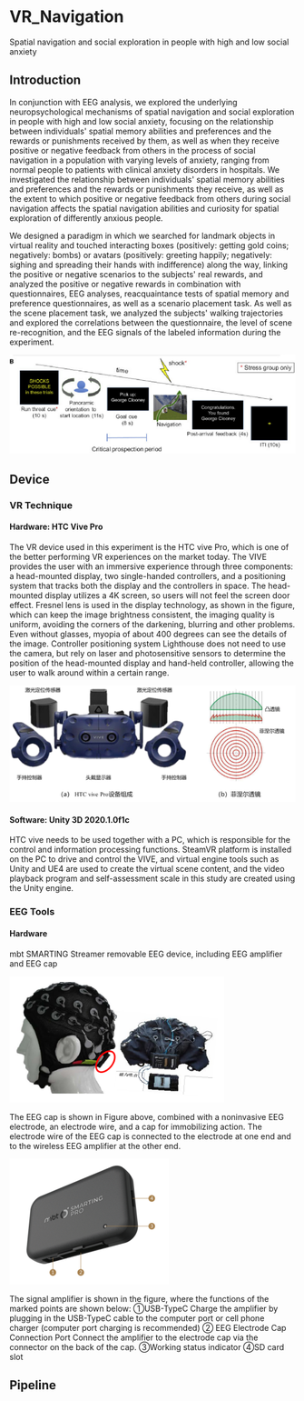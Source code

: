 # VR_Navigation

Spatial navigation and social exploration in people with high and low social anxiety

## Introduction

In conjunction with EEG analysis, we explored the underlying neuropsychological mechanisms of spatial navigation and social exploration in people with high and low social anxiety, focusing on the relationship between individuals' spatial memory abilities and preferences and the rewards or punishments received by them, as well as when they receive positive or negative feedback from others in the process of social navigation in a population with varying levels of anxiety, ranging from normal people to patients with clinical anxiety disorders in hospitals. We investigated the relationship between individuals' spatial memory abilities and preferences and the rewards or punishments they receive, as well as the extent to which positive or negative feedback from others during social navigation affects the spatial navigation abilities and curiosity for spatial exploration of differently anxious people.

We designed a paradigm in which we searched for landmark objects in virtual reality and touched interacting boxes (positively: getting gold coins; negatively: bombs) or avatars (positively: greeting happily; negatively: sighing and spreading their hands with indifference) along the way, linking the positive or negative scenarios to the subjects' real rewards, and analyzed the positive or negative rewards in combination with questionnaires, EEG analyses, reacquaintance tests of spatial memory and preference questionnaires, as well as a scenario placement task. As well as the scene placement task, we analyzed the subjects' walking trajectories and explored the correlations between the questionnaire, the level of scene re-recognition, and the EEG signals of the labeled information during the experiment.

![1706674342364](image/README/1706674342364.png)

## Device

### VR Technique

#### Hardware: HTC Vive Pro

The VR device used in this experiment is the HTC vive Pro, which is one of the better performing VR experiences on the market today.
The VIVE provides the user with an immersive experience through three components: a head-mounted display, two single-handed controllers, and a positioning system that tracks both the display and the controllers in space. The head-mounted display utilizes a 4K screen, so users will not feel the screen door effect.
Fresnel lens is used in the display technology, as shown in the figure, which can keep the image brightness consistent, the imaging quality is uniform, avoiding the corners of the darkening, blurring and other problems. Even without glasses, myopia of about 400 degrees can see the details of the image.
Controller positioning system Lighthouse does not need to use the camera, but rely on laser and photosensitive sensors to determine the position of the head-mounted display and hand-held controller, allowing the user to walk around within a certain range.

![1706675284197](image/README/1706675284197.png)

#### Software: Unity 3D 2020.1.0f1c

HTC vive needs to be used together with a PC, which is responsible for the control and information processing functions. SteamVR platform is installed on the PC to drive and control the VIVE, and virtual engine tools such as Unity and UE4 are used to create the virtual scene content, and the video playback program and self-assessment scale in this study are created using the Unity engine.

### EEG Tools

#### Hardware

mbt SMARTING Streamer removable EEG device, including EEG amplifier and EEG cap

![1706675682913](image/README/1706675682913.png)

The EEG cap is shown in Figure above, combined with a noninvasive EEG electrode, an electrode wire, and a cap for immobilizing action. The electrode wire of the EEG cap is connected to the electrode at one end and to the wireless EEG amplifier at the other end.

![1706675735796](image/README/1706675735796.png)

The signal amplifier is shown in the figure, where the functions of the marked points are shown below:
①USB-TypeC
Charge the amplifier by plugging in the USB-TypeC cable to the computer port or cell phone charger (computer port charging is recommended)
② EEG Electrode Cap Connection Port
Connect the amplifier to the electrode cap via the connector on the back of the cap.
③Working status indicator
④SD card slot

## Pipeline
